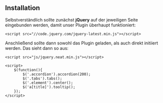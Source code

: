 ## Installation

Selbstverständlich sollte zunächst **jQuery** auf der jeweiligen Seite eingebunden werden, damit unser Plugin überhaupt funktioniert:

	<script src="//code.jquery.com/jquery-latest.min.js"></script>

Anschließend sollte dann sowohl das Plugin geladen, als auch direkt initiiert werden. Das sieht dann so aus:

	<script src="js/jquery.neat.min.js"></script>
		
	<script>
		$(function(){
			$('.accordion').accordion(200);
			$('.tabs').tabs();
			$('.element').center();
			$('a[title]').tooltip();
		});
	</script>
